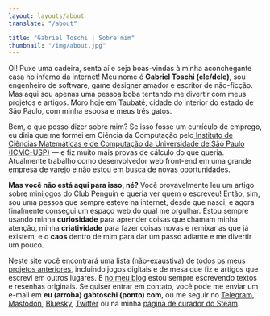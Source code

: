 ```yaml
---
layout: layouts/about
translate: "/about"

title: "Gabriel Toschi | Sobre mim"
thumbnail: "/img/about.jpg"
---
```


Oi! Puxe uma cadeira, senta aí e seja boas-vindas à minha aconchegante casa no inferno da internet! Meu nome é **Gabriel Toschi (ele/dele)**, sou engenheiro de software, game designer amador e escritor de não-ficção. Mas aqui sou apenas uma pessoa boba tentando me divertir com meus projetos e artigos. Moro hoje em Taubaté, cidade do interior do estado de São Paulo, com minha esposa e meus três gatos.

Bem, o que posso dizer sobre mim? Se isso fosse um currículo de emprego, eu diria que me formei em Ciência da Computação pelo[ Instituto de Ciências Matemáticas e de Computação da Universidade de São Paulo (ICMC-USP)](https://icmc.usp.br/) — e fiz muito mais provas de cálculo do que queria. Atualmente trabalho como desenvolvedor web front-end em uma grande empresa de varejo e não estou em busca de novas oportunidades.

**Mas você não está aqui para isso, né?** Você provavelmente leu um artigo sobre minijogos do Club Penguin e queria ver quem o escreveu! Então, sim, sou uma pessoa que sempre esteve na internet, desde que nasci, e agora finalmente consegui um espaço web do qual me orgulhar. Estou sempre usando minha **curiosidade** para aprender coisas que chamam minha atenção, minha **criatividade** para fazer coisas novas e remixar as que já existem, e o **caos** dentro de mim para dar um passo adiante e me divertir um pouco.

Neste site você encontrará uma lista (não-exaustiva) de [todos os meus projetos anteriores](/pt/projetos), incluindo jogos digitais e de mesa que fiz e artigos que escrevi em outros lugares. E [no meu blog](/pt/blog) estou sempre escrevendo textos e resenhas originais. Se quiser entrar em contato, você pode me enviar um e-mail em **eu (arroba) gabtoschi (ponto) com**, ou me seguir no [Telegram](https://t.me/gabtoschi), [Mastodon](https://peoplemaking.games/@gabtoschi), [Bluesky](https://bsky.app/profile/gabtoschi.com), [Twitter](https://twitter.com/gabtoschi) ou na minha [página de curador do Steam](https://store.steampowered.com/curator/44763507/).